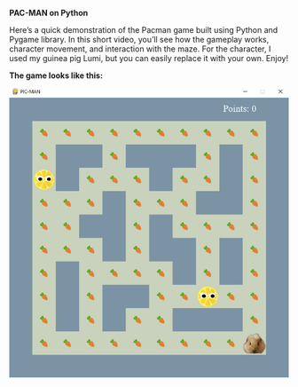 **PAC-MAN on Python**

Here’s a quick demonstration of the Pacman game built using Python and Pygame library. In this short video, you’ll see how the gameplay works, character movement, and interaction with the maze. For the character, I used my guinea pig Lumi, but you can easily replace it with your own. Enjoy!

**The game looks like this:**


![PIC-MAN game](https://github.com/SanteriValo/python-pacman/blob/main/docs/Pic-Man.gif?raw=true)
